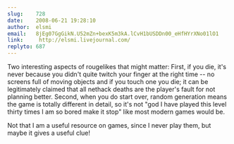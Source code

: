 ```yaml
---
slug:    728
date:    2008-06-21 19:28:10
author:  elsmi
email:   8jEg07GgGikN.U52mZn+bexK5m3kA.lCvH1bUSDDn00_eHfHYrXNo01lO1
link:     http://elsmi.livejournal.com/
replyto: 687
---
```


Two interesting aspects of rougelikes that might matter: First, if you
die, it's never because you didn't quite twitch your finger at the
right time -- no screens full of moving objects and if you touch one
you die; it can be legitimately claimed that all nethack deaths are
the player's fault for not planning better.  Second, when you do start
over, random generation means the game is totally different in detail,
so it's not "god I have played this level thirty times I am so bored
make it stop" like most modern games would be.

Not that I am a useful resource on games, since I never play them, but
maybe it gives a useful clue!
